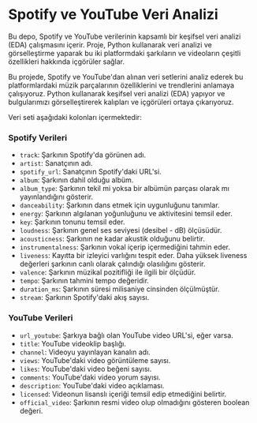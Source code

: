 # Spotify ve YouTube Veri Analizi

Bu depo, Spotify ve YouTube verilerinin kapsamlı bir keşifsel veri analizi (EDA) çalışmasını içerir. Proje, Python kullanarak veri analizi ve görselleştirme yaparak bu iki platformdaki şarkıların ve videoların çeşitli özellikleri hakkında içgörüler sağlar.

Bu projede, Spotify ve YouTube'dan alınan veri setlerini analiz ederek bu platformlardaki müzik parçalarının özelliklerini ve trendlerini anlamaya çalışıyoruz. Python kullanarak keşifsel veri analizi (EDA) yapıyor ve bulgularımızı görselleştirerek kalıpları ve içgörüleri ortaya çıkarıyoruz.


Veri seti aşağıdaki kolonları içermektedir:

### Spotify Verileri
- `track`: Şarkının Spotify'da görünen adı.
- `artist`: Sanatçının adı.
- `spotify_url`: Sanatçının Spotify'daki URL'si.
- `album`: Şarkının dahil olduğu albüm.
- `album_type`: Şarkının tekil mi yoksa bir albümün parçası olarak mı yayınlandığını gösterir.
- `danceability`: Şarkının dans etmek için uygunluğunu tanımlar.
- `energy`: Şarkının algılanan yoğunluğunu ve aktivitesini temsil eder.
- `key`: Şarkının tonunu temsil eder.
- `loudness`: Şarkının genel ses seviyesi (desibel - dB) ölçüsüdür.
- `acousticness`: Şarkının ne kadar akustik olduğunu belirtir.
- `instrumentalness`: Şarkının vokal içerip içermediğini tahmin eder.
- `liveness`: Kayıtta bir izleyici varlığını tespit eder. Daha yüksek liveness değerleri şarkının canlı olarak çalındığı olasılığını gösterir.
- `valence`: Şarkının müzikal pozitifliği ile ilgili bir ölçüdür.
- `tempo`: Şarkının tahmini tempo değeridir.
- `duration_ms`: Şarkının süresi milisaniye cinsinden ölçülmüştür.
- `stream`: Şarkının Spotify'daki akış sayısı.

### YouTube Verileri
- `url_youtube`: Şarkıya bağlı olan YouTube video URL'si, eğer varsa.
- `title`: YouTube videoklip başlığı.
- `channel`: Videoyu yayınlayan kanalın adı.
- `views`: YouTube'daki video görüntüleme sayısı.
- `likes`: YouTube'daki video beğeni sayısı.
- `comments`: YouTube'daki video yorum sayısı.
- `description`: YouTube'daki video açıklaması.
- `licensed`: Videonun lisanslı içeriği temsil edip etmediğini belirtir.
- `official_video`: Şarkının resmi video olup olmadığını gösteren boolean değeri.


